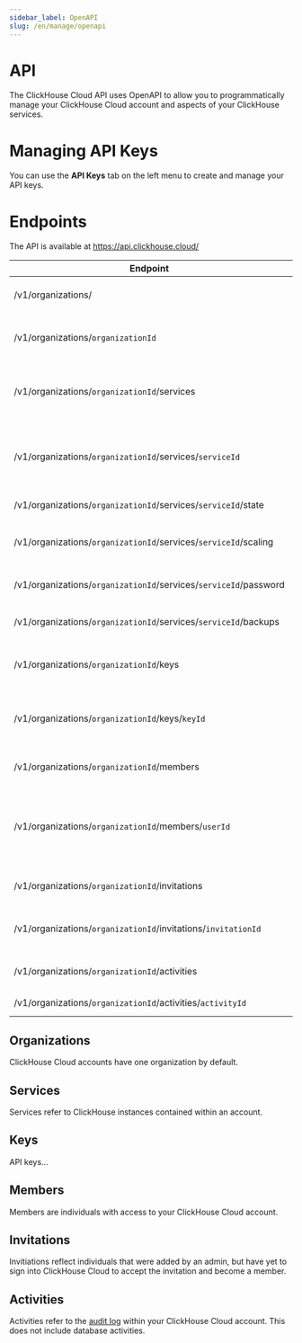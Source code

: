 ```yaml
---
sidebar_label: OpenAPI
slug: /en/manage/openapi
---
```


# API

The ClickHouse Cloud API uses OpenAPI to allow you to programmatically manage your ClickHouse Cloud account and aspects of your ClickHouse services. 

# Managing API Keys

You can use the **API Keys** tab on the left menu to create and manage your API keys.

# Endpoints

The API is available at https://api.clickhouse.cloud/

| Endpoint | Description |
|----------|-------------|
| /v1/organizations/ | Get list of available organizations | 
| /v1/organizations/`organizationId` | Get and update organization details | 
| /v1/organizations/`organizationId`/services | List organization services and create new services |
| /v1/organizations/`organizationId`/services/`serviceId` | Get and update service details or delete a service |
| /v1/organizations/`organizationId`/services/`serviceId`/state | Change service state |
| /v1/organizations/`organizationId`/services/`serviceId`/scaling | Change service auto-scalaing |
| /v1/organizations/`organizationId`/services/`serviceId`/password | Reset default account password |
| /v1/organizations/`organizationId`/services/`serviceId`/backups | List and create new backups |
| /v1/organizations/`organizationId`/keys | Get list of API keys and create a new key | 
| /v1/organizations/`organizationId`/keys/`keyId` | Get and update API key details or delete an API key |
| /v1/organizations/`organizationId`/members | List organization members | 
| /v1/organizations/`organizationId`/members/`userId` | Get and update organization details or remove an organization member |
| /v1/organizations/`organizationId`/invitations | List and create invitations | 
| /v1/organizations/`organizationId`/invitations/`invitationId` | Get invitation details or delete invitation | 
| /v1/organizations/`organizationId`/activities | List organization activities |
| /v1/organizations/`organizationId`/activities/`activityId` | Get activity details |

## Organizations

ClickHouse Cloud accounts have one organization by default. 

## Services

Services refer to ClickHouse instances contained within an account.

## Keys

API keys...

## Members

Members are individuals with access to your ClickHouse Cloud account.

## Invitations

Invitiations reflect individuals that were added by an admin, but have yet to sign into ClickHouse Cloud to accept the invitation and become a member.

## Activities

Activities refer to the [audit log](/docs/en/cloud/security/organization-activity) within your ClickHouse Cloud account. This does not include database activities.

